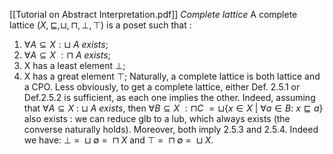 [[Tutorial on Abstract Interpretation.pdf]]
*Complete lattice*
A complete lattice $(X, \sqsubseteq, \sqcup, \sqcap, \bot, \top)$ is a poset such that :
1. $\forall A \subseteq X : \sqcup \ A \ exists$;
2. $\forall A \subseteq X \ : \sqcap \ A \ exists$;
3. X has a least element $\bot$;
4. X has a great element $\top$;
Naturally, a complete lattice is both lattice and a CPO. Less obviously, to get a complete lattice, either Def. 2.5.1 or Def.2.5.2 is sufficient, as each one implies the other. Indeed, assuming that $\forall A \subseteq X \ : \ \sqcup \ A \ exists$,  then $\forall B \subseteq X \ : \sqcap C \ = \sqcup \{ x \in X\ | \ \forall a \in B: \ x \sqsubseteq a \}$ also exists : we can reduce glb to a lub, which always exists (the converse naturally holds). 
Moreover, both imply 2.5.3 and 2.5.4. Indeed we have: $\bot \ = \ \sqcup \emptyset \ = \ \sqcap X$ and $\top \ = \ \sqcap \emptyset \ = \ \sqcup X$. 